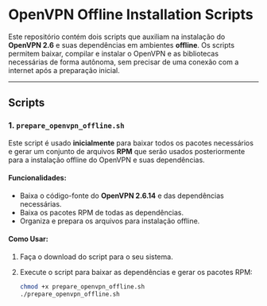 # OpenVPN Offline Installation Scripts

Este repositório contém dois scripts que auxiliam na instalação do **OpenVPN 2.6** e suas dependências em ambientes **offline**. Os scripts permitem baixar, compilar e instalar o OpenVPN e as bibliotecas necessárias de forma autônoma, sem precisar de uma conexão com a internet após a preparação inicial.

---

## Scripts

### 1. `prepare_openvpn_offline.sh`

Este script é usado **inicialmente** para baixar todos os pacotes necessários e gerar um conjunto de arquivos **RPM** que serão usados posteriormente para a instalação offline do OpenVPN e suas dependências.

#### Funcionalidades:
- Baixa o código-fonte do **OpenVPN 2.6.14** e das dependências necessárias.
- Baixa os pacotes RPM de todas as dependências.
- Organiza e prepara os arquivos para instalação offline.

#### Como Usar:

1. Faça o download do script para o seu sistema.
2. Execute o script para baixar as dependências e gerar os pacotes RPM:

   ```bash
   chmod +x prepare_openvpn_offline.sh
   ./prepare_openvpn_offline.sh
